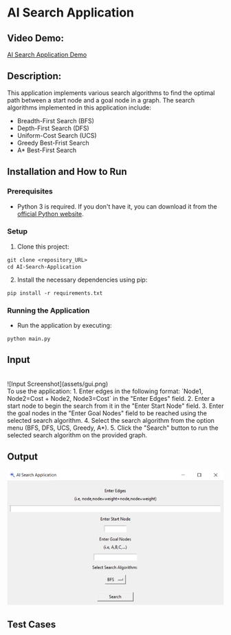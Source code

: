 # AI Search Application

## Video Demo:
[AI Search Application Demo](URL_HERE)

## Description:
This application implements various search algorithms to find the optimal path between a start node and a goal node in a graph. The search algorithms implemented in this application include:
* Breadth-First Search (BFS)
* Depth-First Search (DFS)
* Uniform-Cost Search (UCS)
* Greedy Best-Frist Search
* A* Best-First Search

## Installation and How to Run
### Prerequisites
- Python 3 is required. If you don't have it, you can download it from the [official Python website](https://www.python.org/downloads/).
### Setup
1. Clone this project:
```
git clone <repository_URL>
cd AI-Search-Application
```
2. Install the necessary dependencies using pip:
```
pip install -r requirements.txt
```
### Running the Application
- Run the application by executing:
```
python main.py
```

## Input
<br>
![Input Screenshot](assets/gui.png)
<br>
To use the application:
1. Enter edges in the following format: `Node1, Node2=Cost + Node2, Node3=Cost` in the "Enter Edges" field.
2. Enter a start node to begin the search from it in the "Enter Start Node" field.
3. Enter the goal nodes in the "Enter Goal Nodes" field to be reached using the selected search algorithm.
4. Select the search algorithm from the option menu (BFS, DFS, UCS, Greedy, A*).
5. Click the "Search" button to run the selected search algorithm on the provided graph.

## Output
![Output Screenshot](assets/gui.png)

## Test Cases
